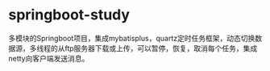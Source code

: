 # springboot-study
多模块的Springboot项目，集成mybatisplus，quartz定时任务框架，动态切换数据源，多线程的从ftp服务器下载或上传，可以暂停，恢复，取消每个任务，集成netty向客户端发送消息。
